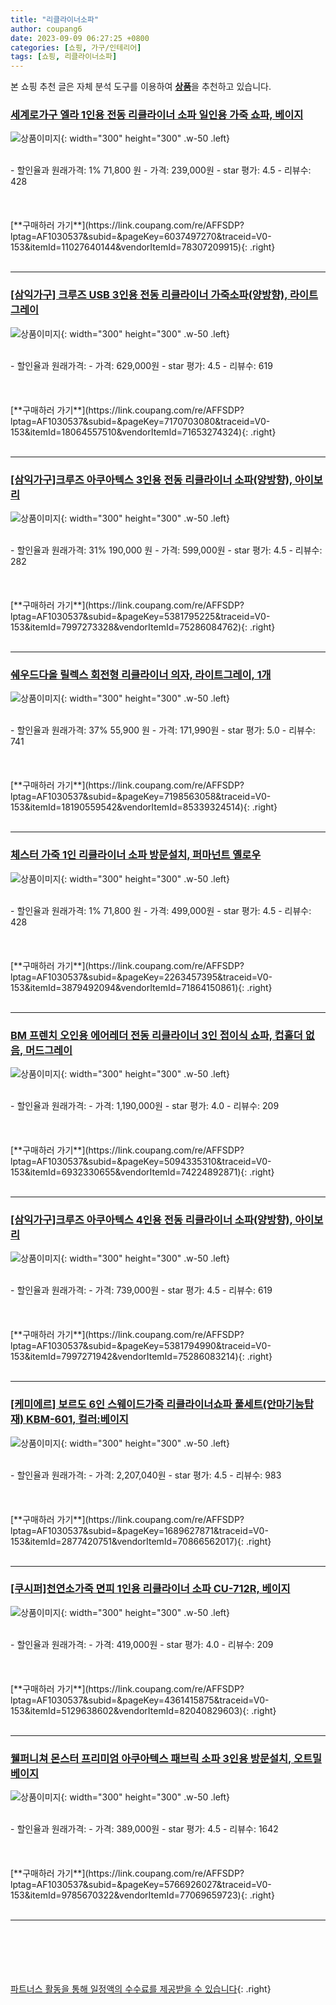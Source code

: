 ```yaml
---
title: "리클라이너소파"
author: coupang6
date: 2023-09-09 06:27:25 +0800
categories: [쇼핑, 가구/인테리어]
tags: [쇼핑, 리클라이너소파]
---
```


본 쇼핑 추천 글은 자체 분석 도구를 이용하여 [**상품**](https://link.coupang.com/a/bao1ui)을 추천하고 있습니다.

### [세계로가구 엘라 1인용 전동 리클라이너 소파 일인용 가죽 쇼파, 베이지](https://link.coupang.com/re/AFFSDP?lptag=AF1030537&subid=&pageKey=6037497270&traceid=V0-153&itemId=11027640144&vendorItemId=78307209915)

![상품이미지](https://thumbnail6.coupangcdn.com/thumbnails/remote/230x230ex/image/vendor_inventory/4c65/f8eb234711e743b99a209b0e6fe91f5a104e52cb8b84aa869df31e2015b4.jpg){: width="300" height="300" .w-50 .left}


<br>
- 할인율과 원래가격: 1%  71,800   원
- 가격: 239,000원
- star 평가: 4.5
- 리뷰수: 428
<br>
<br>
<br>
<br>
[**구매하러 가기**](https://link.coupang.com/re/AFFSDP?lptag=AF1030537&subid=&pageKey=6037497270&traceid=V0-153&itemId=11027640144&vendorItemId=78307209915){: .right}
<br>
<br>

---

### [[삼익가구] 크루즈 USB 3인용 전동 리클라이너 가죽소파(양방향), 라이트그레이](https://link.coupang.com/re/AFFSDP?lptag=AF1030537&subid=&pageKey=7170703080&traceid=V0-153&itemId=18064557510&vendorItemId=71653274324)

![상품이미지](https://thumbnail10.coupangcdn.com/thumbnails/remote/230x230ex/image/vendor_inventory/cc7b/c88dca6478d0a0a4da7c9edcb77ed7ca90108e104fc76d38c50e92d4b1ff.jpg){: width="300" height="300" .w-50 .left}


<br>
- 할인율과 원래가격: 
- 가격: 629,000원
- star 평가: 4.5
- 리뷰수: 619
<br>
<br>
<br>
<br>
[**구매하러 가기**](https://link.coupang.com/re/AFFSDP?lptag=AF1030537&subid=&pageKey=7170703080&traceid=V0-153&itemId=18064557510&vendorItemId=71653274324){: .right}
<br>
<br>

---

### [[삼익가구]크루즈 아쿠아텍스 3인용 전동 리클라이너 소파(양방향), 아이보리](https://link.coupang.com/re/AFFSDP?lptag=AF1030537&subid=&pageKey=5381795225&traceid=V0-153&itemId=7997273328&vendorItemId=75286084762)

![상품이미지](https://thumbnail6.coupangcdn.com/thumbnails/remote/230x230ex/image/vendor_inventory/9269/923b380305fc2bfd3bb3aee67df0600adc5aa854c37fa0c1b8157eebb3e7.jpg){: width="300" height="300" .w-50 .left}


<br>
- 할인율과 원래가격: 31%  190,000   원
- 가격: 599,000원
- star 평가: 4.5
- 리뷰수: 282
<br>
<br>
<br>
<br>
[**구매하러 가기**](https://link.coupang.com/re/AFFSDP?lptag=AF1030537&subid=&pageKey=5381795225&traceid=V0-153&itemId=7997273328&vendorItemId=75286084762){: .right}
<br>
<br>

---

### [쉐우드다올 릴렉스 회전형 리클라이너 의자, 라이트그레이, 1개](https://link.coupang.com/re/AFFSDP?lptag=AF1030537&subid=&pageKey=7198563058&traceid=V0-153&itemId=18190559542&vendorItemId=85339324514)

![상품이미지](https://thumbnail6.coupangcdn.com/thumbnails/remote/230x230ex/image/rs_quotation_api/w26ltqid/af34490bff0040d2825cad08fe8c8507.jpg){: width="300" height="300" .w-50 .left}


<br>
- 할인율과 원래가격: 37%  55,900   원
- 가격: 171,990원
- star 평가: 5.0
- 리뷰수: 741
<br>
<br>
<br>
<br>
[**구매하러 가기**](https://link.coupang.com/re/AFFSDP?lptag=AF1030537&subid=&pageKey=7198563058&traceid=V0-153&itemId=18190559542&vendorItemId=85339324514){: .right}
<br>
<br>

---

### [체스터 가죽 1인 리클라이너 소파 방문설치, 퍼마넌트 옐로우](https://link.coupang.com/re/AFFSDP?lptag=AF1030537&subid=&pageKey=2263457395&traceid=V0-153&itemId=3879492094&vendorItemId=71864150861)

![상품이미지](https://thumbnail6.coupangcdn.com/thumbnails/remote/230x230ex/image/retail/images/2020/10/19/15/3/19ffad84-7303-4e12-a09e-4d809875de3b.jpg){: width="300" height="300" .w-50 .left}


<br>
- 할인율과 원래가격: 1%  71,800   원
- 가격: 499,000원
- star 평가: 4.5
- 리뷰수: 428
<br>
<br>
<br>
<br>
[**구매하러 가기**](https://link.coupang.com/re/AFFSDP?lptag=AF1030537&subid=&pageKey=2263457395&traceid=V0-153&itemId=3879492094&vendorItemId=71864150861){: .right}
<br>
<br>

---

### [BM 프렌치 오인용 에어레더 전동 리클라이너 3인 접이식 쇼파, 컵홀더 없음, 머드그레이](https://link.coupang.com/re/AFFSDP?lptag=AF1030537&subid=&pageKey=5094335310&traceid=V0-153&itemId=6932330655&vendorItemId=74224892871)

![상품이미지](https://thumbnail8.coupangcdn.com/thumbnails/remote/230x230ex/image/vendor_inventory/767a/42f1f5f6b2a2d732237f08d2fe9dd6115c8f5d0273ec25ab6bbaa16ebf45.jpg){: width="300" height="300" .w-50 .left}


<br>
- 할인율과 원래가격: 
- 가격: 1,190,000원
- star 평가: 4.0
- 리뷰수: 209
<br>
<br>
<br>
<br>
[**구매하러 가기**](https://link.coupang.com/re/AFFSDP?lptag=AF1030537&subid=&pageKey=5094335310&traceid=V0-153&itemId=6932330655&vendorItemId=74224892871){: .right}
<br>
<br>

---

### [[삼익가구]크루즈 아쿠아텍스 4인용 전동 리클라이너 소파(양방향), 아이보리](https://link.coupang.com/re/AFFSDP?lptag=AF1030537&subid=&pageKey=5381794990&traceid=V0-153&itemId=7997271942&vendorItemId=75286083214)

![상품이미지](https://thumbnail6.coupangcdn.com/thumbnails/remote/230x230ex/image/vendor_inventory/f009/35ce2eb6fb8de25973edd6cf9623d1a94bc9c77a28c71473608eeae3e49f.jpg){: width="300" height="300" .w-50 .left}


<br>
- 할인율과 원래가격: 
- 가격: 739,000원
- star 평가: 4.5
- 리뷰수: 619
<br>
<br>
<br>
<br>
[**구매하러 가기**](https://link.coupang.com/re/AFFSDP?lptag=AF1030537&subid=&pageKey=5381794990&traceid=V0-153&itemId=7997271942&vendorItemId=75286083214){: .right}
<br>
<br>

---

### [[케미에르] 보르도 6인 스웨이드가죽 리클라이너쇼파 풀세트(안마기능탑재) KBM-601, 컬러:베이지](https://link.coupang.com/re/AFFSDP?lptag=AF1030537&subid=&pageKey=1689627871&traceid=V0-153&itemId=2877420751&vendorItemId=70866562017)

![상품이미지](https://thumbnail6.coupangcdn.com/thumbnails/remote/230x230ex/image/vendor_inventory/2185/b26733383fe8d829c756ca73fed7e058d0e635b10d33c4628ff555825f2d.jpg){: width="300" height="300" .w-50 .left}


<br>
- 할인율과 원래가격: 
- 가격: 2,207,040원
- star 평가: 4.5
- 리뷰수: 983
<br>
<br>
<br>
<br>
[**구매하러 가기**](https://link.coupang.com/re/AFFSDP?lptag=AF1030537&subid=&pageKey=1689627871&traceid=V0-153&itemId=2877420751&vendorItemId=70866562017){: .right}
<br>
<br>

---

### [[쿠시퍼]천연소가죽 면피 1인용 리클라이너 소파 CU-712R, 베이지](https://link.coupang.com/re/AFFSDP?lptag=AF1030537&subid=&pageKey=4361415875&traceid=V0-153&itemId=5129638602&vendorItemId=82040829603)

![상품이미지](https://thumbnail8.coupangcdn.com/thumbnails/remote/230x230ex/image/vendor_inventory/dcaa/9c9c1b1f94676850fd82b7642e7691028bc7a93021f6f1c0065eb221dc3d.jpg){: width="300" height="300" .w-50 .left}


<br>
- 할인율과 원래가격: 
- 가격: 419,000원
- star 평가: 4.0
- 리뷰수: 209
<br>
<br>
<br>
<br>
[**구매하러 가기**](https://link.coupang.com/re/AFFSDP?lptag=AF1030537&subid=&pageKey=4361415875&traceid=V0-153&itemId=5129638602&vendorItemId=82040829603){: .right}
<br>
<br>

---

### [웰퍼니쳐 몬스터 프리미엄 아쿠아텍스 패브릭 소파 3인용 방문설치, 오트밀 베이지](https://link.coupang.com/re/AFFSDP?lptag=AF1030537&subid=&pageKey=5766926027&traceid=V0-153&itemId=9785670322&vendorItemId=77069659723)

![상품이미지](https://thumbnail6.coupangcdn.com/thumbnails/remote/230x230ex/image/retail/images/2021/07/01/10/3/412b4a3d-0b99-4d7c-9726-e777755393fb.jpg){: width="300" height="300" .w-50 .left}


<br>
- 할인율과 원래가격: 
- 가격: 389,000원
- star 평가: 4.5
- 리뷰수: 1642
<br>
<br>
<br>
<br>
[**구매하러 가기**](https://link.coupang.com/re/AFFSDP?lptag=AF1030537&subid=&pageKey=5766926027&traceid=V0-153&itemId=9785670322&vendorItemId=77069659723){: .right}
<br>
<br>

---
<br><br><br><br><br> [파트너스 활동을 통해 일정액의 수수료를 제공받을 수 있습니다](https://link.coupang.com/a/bao1ui){: .right}
